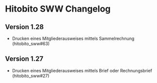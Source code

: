 # Hitobito SWW Changelog

## Version 1.28
- Drucken eines Mitgliederausweises mittels Sammelrechnung (hitobito_sww#63)

## Version 1.27
- Drucken eines Mitgliederausweises mittels Brief oder Rechnungsbrief (hitobito_sww#27)
